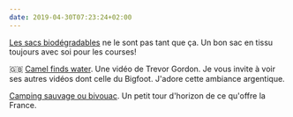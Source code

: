 ```yaml
---
date: 2019-04-30T07:23:24+02:00
---
```


[Les sacs biodégradables](https://www.geo.fr/environnement/ces-sacs-en-plastique-biodegradables-ont-survecu-a-trois-annees-enfouis-dans-le-sol-195429) ne le sont pas tant que ça. Un bon sac en tissu toujours avec soi pour les courses!

🇬🇧 [Camel finds water](https://vimeo.com/328771728). Une vidéo de Trevor Gordon. Je vous invite à voir ses autres vidéos dont celle du Bigfoot. J'adore cette ambiance argentique.

[Camping sauvage ou bivouac](https://www.detoursenfrance.fr/patrimoine/destinations/escapades/ou-faire-du-camping-sauvage-en-france-7805). Un petit tour d'horizon de ce qu'offre la France.
